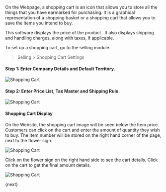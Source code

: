 On the Webpage, a shopping cart is an icon that allows you to store all the
things that you have earmarked for purchasing. It is a graphical
representation of a shopping basket or a shopping cart that allows you to save
the items you intend to buy.

This software displays the price of the product . It also displays shipping
and handling charges, along with taxes, if applicable.

To set up a shopping cart, go to the selling module.

> Selling > Shopping Cart Settings

#### Step 1: Enter Company Details and Default Territory.

![Shopping Cart](assets/old_images/erpnext/shopping-cart-1.png)

  

#### Step 2: Enter Price List, Tax Master and Shipping Rule.

![Shopping Cart](assets/old_images/erpnext/shopping-cart-2.png)

  

#### Shopping Cart Display

On the Website, the shopping cart image will be seen below the Item price.
Customers can click on the cart and enter the amount of quantity they wish to
buy. The Item number will be stored on the right hand corner of the page, next
to the flower sign.

![Shopping Cart](assets/old_images/erpnext/shopping-cart-display-1.png)

  

Click on the flower sign on the right hand side to see the cart details. Click
on the cart to get the final amount details.

![Shopping Cart](assets/old_images/erpnext/shopping-cart-display-amount.png)

{next}
